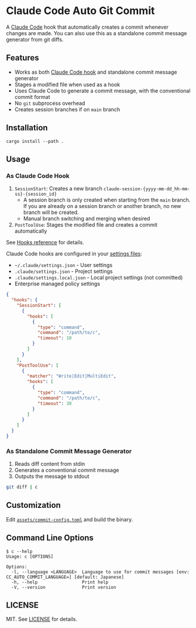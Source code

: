 # Claude Code Auto Git Commit

A [Claude Code](https://docs.anthropic.com/en/docs/claude-code/) hook that automatically creates a commit whenever changes are made. You can also use this as a standalone commit message generator from git diffs.

## Features

- Works as both [Claude Code hook](https://docs.anthropic.com/en/docs/claude-code/hooks) and standalone commit message generator
- Stages a modified file when used as a hook
- Uses Claude Code to generate a commit message, with the conventional commit format
- No `git` subprocess overhead
- Creates session branches if on `main` branch

## Installation

```console
cargo install --path .
```

## Usage

### As Claude Code Hook

1. `SessionStart`: Creates a new branch `claude-session-{yyyy-mm-dd_hh-mm-ss}-{session_id}`
   - A session branch is only created when starting from the `main` branch. If you are already on a session branch or another branch, no new branch will be created.
   - Manual branch switching and merging when desired
2. `PostToolUse`: Stages the modified file and creates a commit automatically

See [Hooks reference](https://docs.anthropic.com/en/docs/claude-code/hooks) for details.

Claude Code hooks are configured in your [settings files](https://docs.anthropic.com/en/docs/claude-code/settings):

- `~/.claude/settings.json` - User settings
- `.claude/settings.json` - Project settings
- `.claude/settings.local.json` - Local project settings (not committed)
- Enterprise managed policy settings

```json
{
  "hooks": {
    "SessionStart": [
      {
        "hooks": [
          {
            "type": "command",
            "command": "/path/to/c",
            "timeout": 10
          }
        ]
      }
    ],
    "PostToolUse": [
      {
        "matcher": "Write|Edit|MultiEdit",
        "hooks": [
          {
            "type": "command",
            "command": "/path/to/c",
            "timeout": 30
          }
        ]
      }
    ]
  }
}
```

### As Standalone Commit Message Generator

1. Reads diff content from stdin
2. Generates a conventional commit message
3. Outputs the message to stdout

```bash
git diff | c
```

## Customization

Edit [`assets/commit-config.toml`](assets/commit-config.toml) and build the binary.

## Command Line Options

```console
$ c --help
Usage: c [OPTIONS]

Options:
  -l, --language <LANGUAGE>  Language to use for commit messages [env: CC_AUTO_COMMIT_LANGUAGE=] [default: Japanese]
  -h, --help                 Print help
  -V, --version              Print version
```

## LICENSE

MIT. See [LICENSE](LICENSE) for details.
